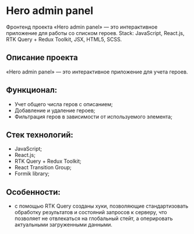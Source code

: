 # Hero admin panel
Фронтенд проекта «Hero admin panel» — это интерактивное приложение для работы со списком героев. 
Stack: JavaScript, React.js, RTK Query + Redux Toolkit, JSX, HTML5, SCSS.

## Описание проекта
«Hero admin panel» — это интерактивное приложение для учета героев.

## Функционал:
- Учет общего числа геров с описанием;
- Добавление и удаление героев;
- Фильтрация геров в зависимости от используемого элемента;

## Стек технологий:
- JavaScript;
- React.js;
- RTK Query + Redux Toolkit;
- React Transition Group;
- Formik library;

## Особенности:
- с помощью RTK Query созданы хуки, позволяющие стандартизовать обработку результатов и состояний запросов к серверу, что позволяет не отвлекаться на глобальный стейт, а оперировать актуальными загруженными данными.
